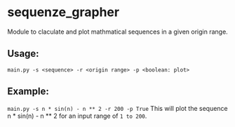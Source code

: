 # sequenze_grapher

Module to claculate and plot mathmatical sequences in a given origin range.

## Usage:
```main.py -s <sequence> -r <origin range> -p <boolean: plot>```

## Example:
```main.py -s n * sin(n) - n ** 2 -r 200 -p True```
This will plot the sequence n * sin(n) - n ** 2 for an input range of `1 to 200`.

